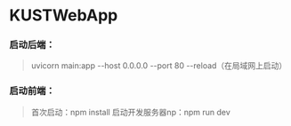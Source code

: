 # KUSTWebApp

### 启动后端：
> uvicorn main:app --host 0.0.0.0 --port 80 --reload（在局域网上启动）

### 启动前端：
> 首次启动：npm install
> 启动开发服务器np：npm run dev
